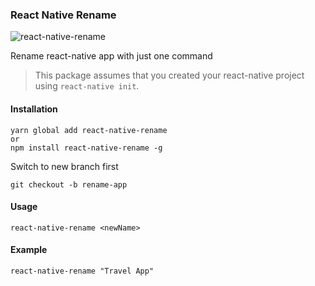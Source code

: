 ### React Native Rename

![react-native-rename](https://cloud.githubusercontent.com/assets/5106887/24444940/cbcb0a58-149a-11e7-9714-2c7bf5254b0d.gif)

Rename react-native app with just one command

> This package assumes that you created your react-native project using `react-native init`.

#### Installation
```
yarn global add react-native-rename
or
npm install react-native-rename -g
```

Switch to new branch first
```
git checkout -b rename-app
```

#### Usage
```
react-native-rename <newName>
```

#### Example
```
react-native-rename "Travel App"
```
